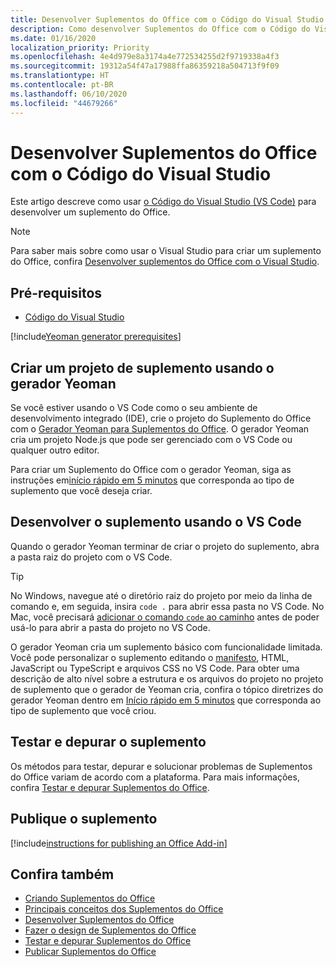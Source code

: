 ```yaml
---
title: Desenvolver Suplementos do Office com o Código do Visual Studio
description: Como desenvolver Suplementos do Office com o Código do Visual Studio
ms.date: 01/16/2020
localization_priority: Priority
ms.openlocfilehash: 4e4d979e8a3174a4e772534255d2f9719338a4f3
ms.sourcegitcommit: 19312a54f47a17988ffa86359218a504713f9f09
ms.translationtype: HT
ms.contentlocale: pt-BR
ms.lasthandoff: 06/10/2020
ms.locfileid: "44679266"
---
```

# <a name="develop-office-add-ins-with-visual-studio-code"></a>Desenvolver Suplementos do Office com o Código do Visual Studio

Este artigo descreve como usar [o Código do Visual Studio (VS Code)](https://code.visualstudio.com) para desenvolver um suplemento do Office.

> [!NOTE]
> Para saber mais sobre como usar o Visual Studio para criar um suplemento do Office, confira [Desenvolver suplementos do Office com o Visual Studio](develop-add-ins-visual-studio.md).

## <a name="prerequisites"></a>Pré-requisitos

- [Código do Visual Studio](https://code.visualstudio.com/)

[!include[Yeoman generator prerequisites](../includes/quickstart-yo-prerequisites.md)]

## <a name="create-the-add-in-project-using-the-yeoman-generator"></a>Criar um projeto de suplemento usando o gerador Yeoman

Se você estiver usando o VS Code como o seu ambiente de desenvolvimento integrado (IDE), crie o projeto do Suplemento do Office com o [Gerador Yeoman para Suplementos do Office](https://github.com/OfficeDev/generator-office). O gerador Yeoman cria um projeto Node.js que pode ser gerenciado com o VS Code ou qualquer outro editor. 

Para criar um Suplemento do Office com o gerador Yeoman, siga as instruções em[início rápido em 5 minutos](/office/dev/add-ins/) que corresponda ao tipo de suplemento que você deseja criar.

## <a name="develop-the-add-in-using-vs-code"></a>Desenvolver o suplemento usando o VS Code

Quando o gerador Yeoman terminar de criar o projeto do suplemento, abra a pasta raiz do projeto com o VS Code. 

> [!TIP]
> No Windows, navegue até o diretório raiz do projeto por meio da linha de comando e, em seguida, insira `code .` para abrir essa pasta no VS Code. No Mac, você precisará [adicionar o comando `code` ao caminho](https://code.visualstudio.com/docs/setup/mac#_launching-from-the-command-line) antes de poder usá-lo para abrir a pasta do projeto no VS Code.

O gerador Yeoman cria um suplemento básico com funcionalidade limitada. Você pode personalizar o suplemento editando o [manifesto](add-in-manifests.md), HTML, JavaScript ou TypeScript e arquivos CSS no VS Code. Para obter uma descrição de alto nível sobre a estrutura e os arquivos do projeto no projeto de suplemento que o gerador de Yeoman cria, confira o tópico diretrizes do gerador Yeoman dentro em [Início rápido em 5 minutos](/office/dev/add-ins/) que corresponda ao tipo de suplemento que você criou.

## <a name="test-and-debug-the-add-in"></a>Testar e depurar o suplemento

Os métodos para testar, depurar e solucionar problemas de Suplementos do Office variam de acordo com a plataforma. Para mais informações, confira [Testar e depurar Suplementos do Office](../testing/test-debug-office-add-ins.md).

## <a name="publish-the-add-in"></a>Publique o suplemento

[!include[instructions for publishing an Office Add-in](../includes/publish-add-in.md)]

## <a name="see-also"></a>Confira também

- [Criando Suplementos do Office ](../overview/office-add-ins-fundamentals.md)
- [Principais conceitos dos Suplementos do Office](../overview/core-concepts-office-add-ins.md)
- [Desenvolver Suplementos do Office](../develop/develop-overview.md)
- [Fazer o design de Suplementos do Office](../design/add-in-design.md)
- [Testar e depurar Suplementos do Office](../testing/test-debug-office-add-ins.md)
- [Publicar Suplementos do Office](../publish/publish.md)